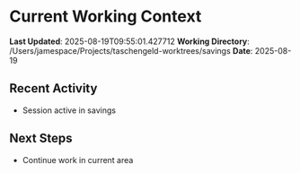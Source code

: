 # Current Working Context

**Last Updated**: 2025-08-19T09:55:01.427712
**Working Directory**: /Users/jamespace/Projects/taschengeld-worktrees/savings
**Date**: 2025-08-19

## Recent Activity

- Session active in savings

## Next Steps

- Continue work in current area
